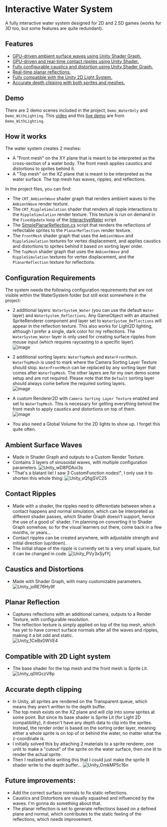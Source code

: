 # Interactive Water System  

A fully interactive water system designed for 2D and 2.5D games (works for 3D too, but some features are quite redundant).

## Features
- [GPU-driven ambient surface waves using Unity Shader Graph.](#ambient-surface-waves)  
- [GPU-driven and real-time contact ripples using Unity Shader.](#contact-ripples)  
- [Fully configurable caustics and distortion using Unity Shader Graph.](#caustics-and-distortions)  
- [Real-time planar reflections.](#planar-reflection)  
- [Fully compatible with the Unity 2D Light System.](#compatible-with-2d-light-system)  
- [Accurate depth clipping with both sprites and meshes.](#accurate-depth-clipping)  

## Demo
There are 2 demo scenes included in the project, `Demo_WaterOnly` and `Demo_WithLighting`. This [video](https://youtu.be/nht-2tldh_Q) and this [live demo](https://spookyfish.itch.io/interactive-water-system) are from `Demo_WithLighting`.

## How it works
The water system creates 2 meshes: 
- A "Front mesh" on the XY plane that is meant to be interpreted as the cross-section of a water body. The front mesh applies caustics and distortions to sprites behind it.
- A "Top mesh" on the XZ plane that is meant to be interpreted as the water surface. The top mesh has waves, ripples, and reflections.  

In the project files, you can find:
- The `CRT_AmbientWave` shader graph that renders ambient waves to the `AmbientWave` render texture.
- The `CRT_RippleSimulation` shader that renders all ripple interactions to the `RippleSimulation` render texture. This texture is run on demand in the `FixedUpdate` loop of the [InteractiveWater](https://github.com/daothienphu/InteractiveWaterSystem/blob/main/Assets/InteractiveWaterSystem/Scripts/InteractiveWater.cs) script.
- The [SimplePlanarReflection.cs](https://github.com/daothienphu/InteractiveWaterSystem/blob/main/Assets/InteractiveWaterSystem/Scripts/SimplePlanarReflection.cs) script that renders the reflections of reflectable sprites to the `PlanarReflection` render texture.
- The `FrontMesh` shader graph that uses the `AmbientWave` and `RippleSimulation` textures for vertex displacement, and applies caustics and distortions to sprites behind it based on sorting layer order.
- The `TopMesh` shader graph that uses the `AmbientWave` and `RippleSimulation` textures for vertex displacement, and the `PlanarReflection` texture for reflections.

## Configuration Requirements
The system needs the following configuration requirements that are not visible within the WaterSystem folder but still exist somewhere in the project:
- 2 additional layers: `WaterSystem_Water` (you can use the default `Water` layer) and `WaterSystem_Reflections`. Any GameObject with an attached SpriteRenderer component and layer set to `WaterSystem_Reflections` will appear in the reflection texture. This also works for Light2D lighting, although I prefer a single, dark color for my reflections. The `WaterSystem_Water` layer is only used for creating surface ripples from mouse input (which requires raycasting to a specific layer).  
![image](https://github.com/user-attachments/assets/1b068069-a017-44c5-92f2-9dc1849dbe8b)

- 2 additional sorting layers: `WaterTopMesh` and `WaterFrontMesh`. `WaterTopMesh` is used to mark where the Camera Sorting Layer Texture should stop. `WaterFrontMesh` can be replaced by any sorting layer that comes after `WaterTopMesh`. The other layers are for my own demo scene setup and are not required. Please note that the `Default` sorting layer should always come before the required sorting layers.  
![image](https://github.com/user-attachments/assets/6aad2f58-4273-4b65-8a87-d253c3cb623f)

- A custom Renderer2D with `Camera Sorting Layer Texture` enabled and set to `WaterTopMesh`. This is necessary for getting everything behind the front mesh to apply caustics and distortions on top of them.   
![image](https://github.com/user-attachments/assets/61c4d470-7984-4433-9b5c-d77740b35774)

- You also need a Global Volume for the 2D lights to show up. I forget this quite often.  

## Ambient Surface Waves
- Made in Shader Graph and outputs to a Custom Render Texture.
- Contains 3 layers of sinusoidal waves, with multiple configuration parameters.
![Unity_wD8PDAoi3s](https://github.com/user-attachments/assets/c10eb81c-4c3c-4f5c-a34a-5a902e6926ed)
- "That's a blatant lie! I saw 3 CustomFunction nodes!", I only use it to shorten this whole thing:
![Unity_vQfqjSVC25](https://github.com/user-attachments/assets/4c06dd60-7d48-4dc8-b13b-45e384853acd)

## Contact Ripples
- Made with a shader, the ripples need to differentiate between when a contact happens and normal simulation, which can be interpreted as different shader passes, which Shader Graph doesn't support, hence the use of a good ol' shader. I'm planning on converting it to Shader Graph somehow, so for the visual learners out there, come back in a few months, or years...
- Contact ripples can be created anywhere, with adjustable strength and initial direction (up/down).
- The initial shape of the ripple is currently set to a very small square, but it can be changed in code.
![Unity_PVy3xSyfYj](https://github.com/user-attachments/assets/04aac7ae-3f79-4ed9-9ede-f8dabeabc1b7)

## Caustics and Distortions  
- Made with Shader Graph, with many customizable parameters.
![Unity_joRE76Hy9f](https://github.com/user-attachments/assets/9ef34799-0432-4bcb-bac8-b1f3340ffd83)

## Planar Reflection
- Captures reflections with an additional camera, outputs to a Render Texture, with configurable resolution.
- The reflection texture is simply applied on top of the top mesh, which has yet to have correct surface normals after all the waves and ripples, making it a bit odd and static.  
![Unity_1CeBx0WVE4](https://github.com/user-attachments/assets/42e741f3-0d71-41fd-a026-3322ceee5a18)

## Compatible with 2D Light system
- The base shader for the top mesh and the front mesh is Sprite Lit.  
![Unity_q0ltGczV8p](https://github.com/user-attachments/assets/51a21fa6-84a4-4cd0-bc7e-66ea6d200573)

## Accurate depth clipping
- In Unity, all sprites are rendered on the Transparent queue, which means they aren't written to the depth buffer.
- The top mesh exists on the XZ plane and will clip into some sprites at some point. But since its base shader is Sprite Lit (for Light 2D compatibility), it doesn't have any depth data to clip into the sprites. Instead, the render order is based on the sorting order layer, meaning either a whole sprite is on top of or behind the water, no matter what the z-coordinate is.
- I initially solved this by attaching 2 materials to a sprite renderer, one unlit to make a "cutout" of the sprite on the water surface, then one lit to render the actual sprite.
- Then I realized while writing this that I could just make the sprite lit shader write to the depth buffer...
![Unity_OmkMP5c16n](https://github.com/user-attachments/assets/092c9dcf-7a5a-4f36-a838-14a82d24a6e1)

## Future improvements:
- Add the correct surface normals to fix static reflections.
- Caustics and Distortions are visually squashed and influenced by the waves. I'm gonna do something about that.
- The planar reflection is set to generate reflections based on a defined plane and normal, which contributes to the static feeling of the reflections, which needs improvement.
